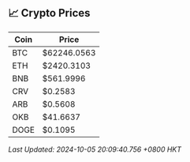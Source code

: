## 📈 Crypto Prices

| Coin | Price |
| ---- | ----- |
| BTC | $62246.0563 |
| ETH | $2420.3103 |
| BNB | $561.9996 |
| CRV | $0.2583 |
| ARB | $0.5608 |
| OKB | $41.6637 |
| DOGE | $0.1095 |

_Last Updated: 2024-10-05 20:09:40.756 +0800 HKT_